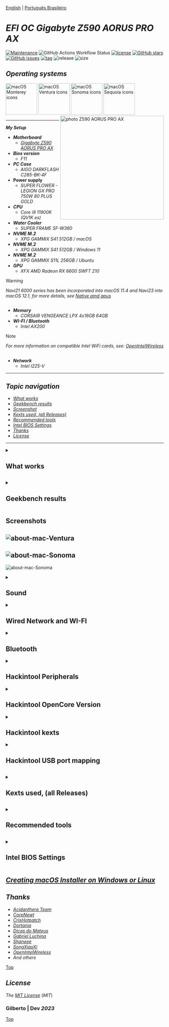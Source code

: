 [English](https://github.com/Gilberto-Mascena/Z590-AORUS-PRO-AX/blob/main/README.md) | [Português Brasileiro](https://github.com/Gilberto-Mascena/Z590-AORUS-PRO-AX/blob/main/README-pt_br.md)

# *EFI OC Gigabyte Z590 AORUS PRO AX*


[![Maintenance](https://img.shields.io/badge/Maintained%3F-yes-green.svg)](https://GitHub.com/Gilberto-Mascena/Z590-AORUS-PRO-AX)
![GitHub Actions Workflow Status](https://img.shields.io/github/actions/workflow/status/Gilberto-Mascena/Z590-AORUS-PRO-AX/.github%2Fworkflows%2Fbuild.yml)
[![license](https://img.shields.io/github/license/Gilberto-Mascena/Z590-AORUS-PRO-AX)](https://github.com/Gilberto-Mascena/Z590-AORUS-PRO-AX/blob/main/LICENSE.md)
[![GitHub stars](https://img.shields.io/github/stars/Gilberto-Mascena/Z590-AORUS-PRO-AX)](https://github.com/Gilberto-Mascena/Z590-AORUS-PRO-AX/stargazers)
[![GitHub issues](https://img.shields.io/github/issues/Gilberto-Mascena/Z590-AORUS-PRO-AX)](https://github.com/Gilberto-Mascena/Z590-AORUS-PRO-AX/issues)
[![tag](https://img.shields.io/github/v/release/Gilberto-Mascena/Z590-AORUS-PRO-AX?include_prereleases)](https://github.com/Gilberto-Mascena/Z590-AORUS-PRO-AX/releases)
![release](https://img.shields.io/github/release-date/Gilberto-Mascena/Z590-AORUS-PRO-AX)
![size](https://img.shields.io/github/repo-size/Gilberto-Mascena/Z590-AORUS-PRO-AX)

##

## *Operating systems*

<div align="left">  
  <img width="100" src="./img/macos-monterey-icon.png" alt="macOS Monterey icons">  
  <img width="100" src="./img/macos-ventura-icon.png" alt="macOS Ventura icons">  
  <img width="100" src="./img/macos-sonoma-icon.png" alt="macOS Sonoma icons">
  <img width="100" src="./img/macos-sequoia-icon.png" alt="macOS Sequoia icons">  
</div>

<div>
  <img align="right" src="./img/bannerp.png" alt="photo Z590 AORUS PRO AX" width="330">
</div>

---

_**My Setup**_

- _**Motherboard**_
  - [*Gigabyte Z590 AORUS PRO AX*](https://www.gigabyte.com/br/Motherboard/Z590-AORUS-PRO-AX-rev-10#kf") 
- _**Bios version**_
  - *F11*
- _**PC Case**_
  - *AIGO DARKFLASH C285-BK-4F*
- **Power supply**
  - *SUPER FLOWER - LEGION GX PRO 750W 80 PLUS GOLD*
- _**CPU**_
  - *Core i9 11900K (QV1K es)*
- _**Water Cooler**_
  - *SUPER FRAME SF-W360*
- _**NVME M.2**_
  - *XPG GAMMIX S41 512GB / macOS*
- _**NVME M.2**_
  - *XPG GAMMIX S41 512GB / Windows 11*
- _**NVME M.2**_
  - *XPG GAMMIX S11L 256GB / Ubuntu*
- _**GPU**_
  - *XFX AMD Radeon RX 6600 SWFT 210*
> [!WARNING]
> *Navi21 6000 series has been incorporated into macOS 11.4 and Navi23 into macOS 12.1, for more details, see [Native amd gpus](https://dortania.github.io/GPU-Buyers-Guide/modern-gpus/amd-gpu.html#native-amd-gpus)*

##

- _**Memory**_
  - *CORSAIR VENGEANCE LPX 4x16GB 64GB*
- _**WI-FI / Bluetooth**_
  - *Intel AX200*
> [!NOTE]
> _For more information on compatible Intel WiFi cards, see: [OpenIntelWireless](https://openintelwireless.github.io/itlwm/Compat)_ 

##

- _**Network**_
  - *Intel I225-V*  
---

<a name="anchor"></a>

## _Topic navigation_

- [*What works*](#anchor1)
- [*Geekbench results*](#anchor2)
- [*Screenshot*](#anchor3)
- [*Kexts used, (all Releases)*](#anchor4)
- [*Recommended tools*](#anchor5)
- [*Intel BIOS Settings*](#anchor6)
- [*Thanks*](#anchor7)
- [*License* ](#anchor8)

---

<a id="anchor1"></a>

<details><summary><h2>What works</h2></summary>

- [x] *Sound*
- [x] *Network*
- [x] *WI-FI*
- [x] *Bluetooth*
- [x] *USB*
- [x] *Sleep*

[Top](#anchor)
</details>

<a id="anchor2"></a>

<details><summary><h2>Geekbench results</h2></summary>

* _**CPU QV1K es**_
  *As it is an engineering processor, it requires an activation key [`Geekbench`](https://www.geekbench.com) to generate the tests, I don't have it!*

[Top](#anchor)
</details>

<a id="anchor3"></a>

## Screenshots

![about-mac-Ventura](./img/about-Ventura.png)
---
![about-mac-Sonoma](./img/about-Sonoma.png)
---
![about-mac-Sonoma](./img/about-Sequoia.png)

<details><summary><h2>Sound</h2></summary>

![sound](./img/sound.png)
</details>

<details><summary><h2>Wired Network and WI-FI</h2></summary>

![network](./img/network-wifi.png)
</details>

<details><summary><h2>Bluetooth</h2></summary>

![bluetooth](./img/bluetooth.png)
</details>

<details><summary><h2>Hackintool Peripherals</h2></summary>

![peripherals](./img/peripherals.png)
</details>

<details><summary><h2>Hackintool OpenCore Version</h2></summary>

![opencore-version](./img/opencore-version.png)
</details>

<details><summary><h2>Hackintool kexts</h2></summary>

![kexts](./img/kexts.png)
</details>

<details><summary><h2>Hackintool USB port mapping</h2></summary>

![usb-mapping](./img/USB-mapping.png)

[Top](#anchor)
</details>

<a id="anchor4"></a>

<details><summary><h2>Kexts used, (all Releases)</h2></summary>

- *[`WhateverGreen.kext`](https://github.com/acidanthera/WhateverGreen)*
- *[`Lilu.kext`](https://github.com/acidanthera/Lilu)*
- *[`VirtualSMC`](https://github.com/acidanthera/VirtualSMC), only: `VirtualSMC.kext`, `SMCProcessor.kext` and `SMCSuperIO.kext`*.
- *[`AppleInteli210Ethernet.kext`](https://github.com/luchina-gabriel/youtube-files/raw/main/AppleIntelI210Ethernet.kext.zip)*
- *[`AppleIGC.kext`](https://github.com/SongXiaoXi/AppleIGC) as an option if your internet connects but you can't browse, remove AppleInteli210Ethernet.kext and do an OC Clean Snapshot, this should    solve your internet problem* 
- *[`CpuTscSync.kext`](https://github.com/acidanthera/CpuTscSync)*
- *`USBMap.kext`*
- *[`AirportItlwm.kext`](https://github.com/OpenIntelWireless/itlwm/releases) use the version corresponding to macOS*
- *[`BluetoolFixup.kext`](https://github.com/acidanthera/BrcmPatchRAM/releases)*
- *[`IntelBluetoothFirmware.kext`](https://github.com/OpenIntelWireless/IntelBluetoothFirmware/releases)*
- *[`IntelBTPatcher.kext`](https://github.com/OpenIntelWireless/IntelBluetoothFirmware/releases)*

[Top](#anchor)
</details>

<a id="anchor5"></a>

<details><summary><h2>Recommended tools</h2></summary>

* _**Recommendation 1**_
  * *Use [`GenSMBIOS`](https://github.com/corpnewt/GenSMBIOS), to generate new serials for your SMBIOS in order to avoid conflicts with iServices.*
* _**Recommendation 2**_
  * *Use [`ProperTree`](https://github.com/corpnewt/ProperTree), to edit your config.plist.*     
* _**Recommendation 3**_
  * *Use [`USBMap`](https://github.com/corpnewt/USBMap), to map your USB ports, starting from OC 0.9.3, they can be mapped with XHCIPortLimit enabled in config.plist + [`USBInjectAll`](https://github.com/Sniki/OS-X-USB-Inject-All/releases).*
* _**Recommendation 4**_
  * *Extract your DSDT from windows.*
  * *Use [`SSDTTime`](https://github.com/corpnewt/SSDTTime), generate your SSDT patches.*    
* _**Recommendation 5**_
  * *Use [`MaciASL`](https://github.com/acidanthera/MaciASL), to compile your patches on mac SSDT.*
* _**Recommendation 6**_
  * *Use [`MountEFI`](https://github.com/corpnewt/MountEFI/blob/update/Mount%20EFI%20Automator%20Quick%20Action.zip), to mount EFI on macOS.*

[Top](#anchor)
</details>

<a id="anchor6"></a>

<details><summary><h2>Intel BIOS Settings</h2></summary>

- [*OpenCore Install Guide*](https://dortania.github.io/OpenCore-Install-Guide/config.plist/comet-lake.html#intel-bios-settings)

[Top](#anchor)
</details>

## [_Creating macOS Installer on Windows or Linux_](https://github.com/Gilberto-Mascena/How-to-create-a-macOS-installer-without-a-Mac)

<a id="anchor7"></a>

## *Thanks*

- [*Acidanthera Team*](https://github.com/acidanthera)
- [*CorpNewt*](https://github.com/corpnewt)
- [*CrisHotpatch*](https://t.me/crishotpatch)
- [*Dortania*](https://dortania.github.io/OpenCore-Install-Guide/config.plist/comet-lake.html#platforminfo)
- [*Dicas do Mateus*](https://www.youtube.com/c/DicasdoMateus)
- [*Gabriel Luchina*](https://www.youtube.com/c/gabrielluchina)
- [*Shaneee*](https://github.com/Shaneee/AppleIGB)
- [*SongXiaoXi*](https://github.com/SongXiaoXi/AppleIGC?tab=readme-ov-file)
- [*OpenIntelWireless*](https://github.com/OpenIntelWireless)
- *And others*

[Top](#anchor)

<a id="anchor8"></a>

## *License* 

*The* [*MIT License*](./LICENSE.md) (*MIT*)

### Gilberto | Dev _2023_ 

[Top](#anchor)

